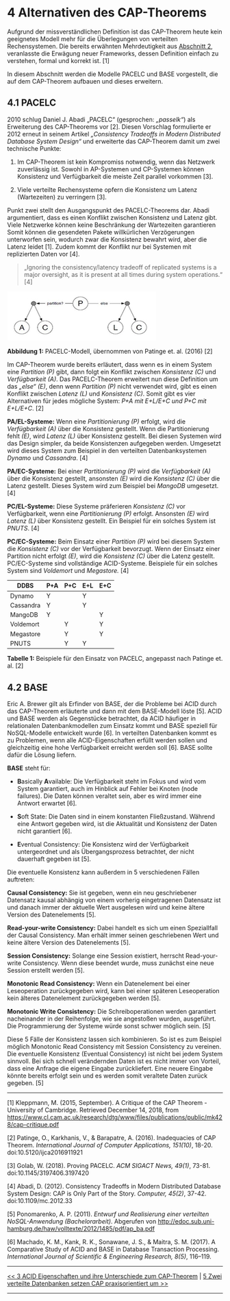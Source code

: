 # 4 Alternativen des CAP-Theorems

Aufgrund der missverständlichen Definition ist das CAP-Theorem heute kein geeignetes Modell mehr für die Überlegungen von verteilten Rechensystemen. Die bereits erwähnten Mehrdeutigkeit aus [Abschnitt 2](2_Entstehung_und_Definition_des_CAP-Theorems.md), veranlasste die Erwägung neuer Frameworks, dessen Definition einfach zu verstehen, formal und korrekt ist. [1]

In diesem Abschnitt werden die Modelle PACELC und BASE vorgestellt, die auf dem CAP-Theorem aufbauen und dieses erweitern. 

## 4.1 PACELC

2010 schlug Daniel J. Abadi „PACELC“ (gesprochen: *„passelk“*) als Erweiterung des CAP-Theorems vor [2]. Diesen Vorschlag formulierte er 2012 erneut in seinem Artikel *„Consistency Tradeoffs in Modern Distributed Database System Design“* und erweiterte das CAP-Theorem damit um zwei technische Punkte:

1. Im CAP-Theorem ist kein Kompromiss notwendig, wenn das Netzwerk zuverlässig ist. Sowohl in AP-Systemen und CP-Systemen können Konsistenz und Verfügbarkeit die meiste Zeit parallel vorkommen [3].

2. Viele verteilte Rechensysteme opfern die Konsistenz um Latenz (Wartezeiten) zu verringern [3].

Punkt zwei stellt den Ausgangspunkt des PACELC-Theorems dar. Abadi argumentiert, dass es einen Konflikt zwischen Konsistenz und Latenz gibt. Viele Netzwerke können keine Beschränkung der Wartezeiten garantieren Somit können die gesendeten Pakete willkürlichen Verzögerungen unterworfen sein, wodurch zwar die Konsistenz bewahrt wird, aber die Latenz leidet [1]. Zudem kommt der Konflikt nur bei Systemen mit replizierten Daten vor [4]. 

> „Ignoring the consistency/latency tradeoff of replicated systems is a
> major oversight, as it is present at all times during system
> operations.“ [4]

![PACELC](media/pacelc.jpg)

**Abbildung 1:** PACELC-Modell, übernommen von Patinge et. al. (2016) [2]

Im CAP-Theorem wurde bereits erläutert, dass wenn es in einem System eine *Partition \(P\)* gibt, dann folgt ein Konflikt zwischen *Konsistenz \(C\)* und *Verfügbarkeit (A)*. Das PACELC-Theorem erweitert nun diese Definition um das *„else“ (E)*, denn wenn *Partition \(P\)* nicht verwendet wird, gibt es einen Konflikt zwischen *Latenz (L)* und *Konsistenz \(C\)*. Somit gibt es vier Alternativen für jedes mögliche System: *P+A  mit E+L/E+C und P+C mit E+L/E+C*. [2]

**PA/EL-Systeme:** Wenn eine *Partitionierung \(P\)* erfolgt, wird die *Verfügbarkeit (A)* über die Konsistenz gestellt. Wenn die Partitionierung fehlt *(E)*, wird *Latenz (L)* über Konsistenz gestellt. Bei diesen Systemen wird das Design simpler, da beide Konsistenzen aufgegeben werden. Umgesetzt wird dieses System zum Beispiel in den verteilten Datenbanksystemen *Dynamo* und *Cassandra*. [4]

**PA/EC-Systeme:** Bei einer *Partitionierung \(P\)* wird die *Verfügbarkeit (A)* über die Konsistenz gestellt, ansonsten *(E)* wird die *Konsistenz \(C\)* über die Latenz gestellt. Dieses System wird zum Beispiel bei *MangoDB* umgesetzt. [4]

**PC/EL-Systeme:** Diese Systeme präferieren *Konsistenz \(C\)* vor Verfügbarkeit, wenn eine *Partitionierung \(P\)* erfolgt. Ansonsten *(E)* wird *Latenz (L)* über Konsistenz gestellt. Ein Beispiel für ein solches System ist *PNUTS*. [4]

**PC/EC-Systeme:** Beim Einsatz einer *Partition \(P\)* wird bei diesem System die *Konsistenz \(C\)* vor der Verfügbarkeit bevorzugt. Wenn der Einsatz einer Partition nicht erfolgt *(E)*, wird die *Konsistenz \(C\)* über die Latenz gestellt. PC/EC-Systeme sind vollständige ACID-Systeme. Beispiele für ein solches System sind *Voldemort* und *Megastore.* [4]


|DDBS|P+A|P+C|E+L|E+C|
|--|--|--|--|--|
|Dynamo|Y| |Y| |
|Cassandra|Y| |Y| |
|MangoDB|Y| | |Y|
|Voldemort| |Y| |Y|
|Megastore|  |Y| |Y|
|PNUTS| |Y|Y| |

**Tabelle 1:** Beispiele für den Einsatz von PACELC, angepasst nach Patinge et. al. [2]

## 4.2 BASE

Eric A. Brewer gilt als Erfinder von BASE, der die Probleme bei ACID durch das CAP-Theorem erläuterte und dann mit dem BASE-Modell löste [5]. ACID und BASE werden als Gegenstücke betrachtet, da ACID häufiger in relationalen Datenbankmodellen zum Einsatz kommt und BASE speziell für NoSQL-Modelle entwickelt wurde [6]. In verteilten Datenbanken kommt es zu Problemen, wenn alle ACID-Eigenschaften erfüllt werden sollen und gleichzeitig eine hohe Verfügbarkeit erreicht werden soll [6]. BASE sollte dafür die Lösung liefern.

**BASE** steht für:

- **B**asically **A**vailable: Die Verfügbarkeit steht im Fokus und wird vom System garantiert, auch im Hinblick auf Fehler bei Knoten (node failures). Die Daten können veraltet sein, aber es wird immer eine Antwort erwartet [6].

- **S**oft State: Die Daten sind in einem konstanten Fließzustand. Während eine Antwort gegeben wird, ist die Aktualität und Konsistenz der Daten nicht garantiert [6]. 

- **E**ventual Consistency: Die Konsistenz wird der Verfügbarkeit untergeordnet und als Übergangsprozess betrachtet, der nicht dauerhaft gegeben ist [5].

Die eventuelle Konsistenz kann außerdem in 5 verschiedenen Fällen auftreten:

**Causal Consistency:** Sie ist gegeben, wenn ein neu geschriebener Datensatz kausal abhängig von einem vorherig eingetragenen Datensatz ist und danach immer der aktuelle Wert ausgelesen wird und keine ältere Version des Datenelements [5].

**Read-your-write Consistency:** Dabei handelt es sich um einen Speziallfall der Causal Consistency. Man erhält immer seinen geschriebenen Wert und keine ältere Version des Datenelements [5].

**Session Consistency:** Solange eine Session existiert, herrscht Read-your-write Consistency. Wenn diese beendet wurde, muss zunächst eine neue Session erstellt werden [5].

**Monotonic Read Consistency:** Wenn ein Datenelement bei einer Leseoperation zurückgegeben wird, kann bei einer späteren Leseoperation kein älteres Datenelement zurückgegeben werden [5].

**Monotonic Write Consistency:** Die Schreiboperationen werden garantiert nacheinander in der Reihenfolge, wie sie angestoßen wurden, ausgeführt. Die Programmierung der Systeme würde sonst schwer möglich sein. [5]

Diese 5 Fälle der Konsistenz lassen sich kombinieren. So ist es zum Beispiel möglich Monotonic Read Consistency mit Session Consistency zu vereinen. Die eventuelle Konsistenz (Eventual Consistency) ist nicht bei jedem System sinnvoll. Bei sich schnell verändernden Daten ist es nicht immer von Vorteil, dass eine Anfrage die eigene Eingabe zurückliefert. Eine neuere Eingabe könnte bereits erfolgt sein und es werden somit veraltete Daten zurück gegeben. [5]


***
[1] Kleppmann, M. (2015, September). A Critique of the CAP Theorem - University of Cambridge. Retrieved December 14, 2018, from https://www.cl.cam.ac.uk/research/dtg/www/files/publications/public/mk428/cap-critique.pdf

[2] Patinge, O., Karkhanis, V., & Barapatre, A. (2016). Inadequacies of CAP Theorem. *International Journal of Computer Applications, 151(10)*, 18-20. doi:10.5120/ijca2016911921

[3] Golab, W. (2018). Proving PACELC. *ACM SIGACT News, 49(1)*, 73-81. doi:10.1145/3197406.3197420 

[4] Abadi, D. (2012). Consistency Tradeoffs in Modern Distributed Database System Design: CAP is Only Part of the Story. *Computer, 45(2)*, 37-42. doi:10.1109/mc.2012.33 

[5] Ponomarenko, A. P. (2011). *Entwurf und Realisierung einer verteilten NoSQL-Anwendung (Bachelorarbeit)*. Abgerufen von http://edoc.sub.uni-hamburg.de/haw/volltexte/2012/1485/pdf/ap_ba.pdf

[6] Machado, K. M., Kank, R. K., Sonawane, J. S., & Maitra, S. M. (2017). A Comparative Study of ACID and BASE in Database Transaction Processing. *International Journal of Scientific & Engineering Research, 8(5)*, 116–119.
***

[<< 3 ACID Eigenschaften und ihre Unterschiede zum CAP-Theorem](3_Die_ACID_Eigenschaften_und_ihre_Begriffsdefinitionen_im_Vergleich_zum_CAP.md) | [5 Zwei verteilte Datenbanken setzen CAP praxisorientiert um >>](5_0_Zwei_verteilte_Datenbanken_setzen_CAP_praxisorientiert_um.md)

***
